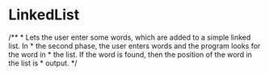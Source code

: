 # LinkedList
 /**  * Lets the user enter some words, which are added to a simple linked list. In  * the second phase, the user enters words and the program looks for the word in  * the list. If the word is found, then the position of the word in the list is  * output.  */

